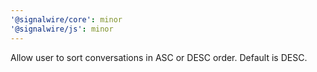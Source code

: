 ```yaml
---
'@signalwire/core': minor
'@signalwire/js': minor
---
```


Allow user to sort conversations in ASC or DESC order. Default is DESC.
